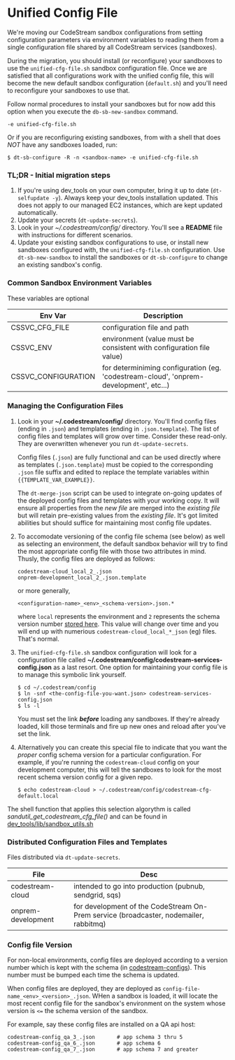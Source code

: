 # Unified Config File

We're moving our CodeStream sandbox configurations from setting configuration
parameters via environment variables to reading them from a single configuration
file shared by all CodeStream services (sandboxes).

During the migration, you should install (or reconfigure) your sandboxes to use
the `unified-cfg-file.sh` sandbox configuration file. Once we are satisfied
that all configurations work with the unified config file, this will become the
new default sandbox configuration (`default.sh`) and you'll need to reconfigure
your sandboxes to use that.

Follow normal procedures to install your sandboxes but for now add this
option when you execute the `db-sb-new-sandbox` command.
```
-e unified-cfg-file.sh
```
Or if you are reconfiguring existing sandboxes, from with a shell
that does *NOT* have any sandboxes loaded, run:
```
$ dt-sb-configure -R -n <sandbox-name> -e unified-cfg-file.sh
```

### TL;DR - Initial migration steps
1. If you're using dev_tools on your own computer, bring it up to date
   (`dt-selfupdate -y`). Always keep your dev_tools installation updated. This
   does not apply to our managed EC2 instances, which are kept updated
   automatically.
1. Update your secrets (`dt-update-secrets`).
1. Look in your _~/.codestream/config/_ directory. You'll see a **README**
   file with instructions for different scenarios.
1. Update your existing sandbox configurations to use, or install new sandboxes
   configured with, the `unified-cfg-file.sh` configuration.  Use
   `dt-sb-new-sandbox` to install the sandboxes or `dt-sb-configure` to change
   an existing sandbox's config.

### Common Sandbox Environment Variables

These variables are optional

| Env Var | Description |
| --- | --- |
| CSSVC_CFG_FILE | configuration file and path |
| CSSVC_ENV | environment (value must be consistent with configuration file value) |
| CSSVC_CONFIGURATION | for determiniming configuration (eg. 'codestream-cloud', 'onprem-development', etc...) |


### Managing the Configuration Files
1. Look in your **~/.codestream/config/** directory. You'll find config files
   (ending in `.json`) and templates (ending in `.json.template`). The list of
   config files and templates will grow over time. Consider these read-only.
   They are overwritten whenever you run `dt-update-secrets`.

   Config files (`.json`) are fully functional and can be used directly where as
   templates (`.json.template`) must be copied to the corresponding `.json` file
   suffix and edited to replace the template variables within
   `{{TEMPLATE_VAR_EXAMPLE}}`.

   The `dt-merge-json` script can be used to integrate on-going updates of the
   deployed config files and templates with your working copy. It will ensure
   all properties from the _new file_ are merged into the _existing file_ but
   will retain pre-existing values from the _existing file_. It's got limited
   abilities but should suffice for maintaining most config file updates.

1. To accomodate versioning of the config file schema (see below) as well as
   selecting an environment, the default sandbox behavior will try to find the
   most appropriate config file with those two attributes in mind.
   Thusly, the config files are deployed as follows:
   ```
   codestream-cloud_local_2_.json
   onprem-development_local_2_.json.template
   ```
   or more generally,
   ```
   <configuration-name>_<env>_<schema-version>.json.*
   ```
   where `local` represents the environment and `2` represents the schema
   version number [stored
   here](https://github.com/TeamCodeStream/codestream-configs/blob/develop/parameters.preview).
   This value will change over time and you will end up with numerious
   `codestream-cloud_local_*_json` (eg) files. That's normal.

1. The `unified-cfg-file.sh` sandbox configuration will look for a configuration
   file called **~/.codestream/config/codestream-services-config.json** as a
   last resort. One option for maintaining your config file is to manage this
   symbolic link yourself.
   ```
   $ cd ~/.codestream/config
   $ ln -snf <the-config-file-you-want.json> codestream-services-config.json
   $ ls -l
   ```
   You must set the link **_before_** loading any sandboxes.  If they're already
   loaded, kill those terminals and fire up new ones and reload after you've set
   the link.

1. Alternatively you can create this special file to indicate that you want the
   _proper_ config schema version for a particular configuration. For example,
   if you're running the `codestream-cloud` config on your development computer,
   this will tell the sandboxes to look for the most recent schema version
   config for a given repo.
   ```
   $ echo codestream-cloud > ~/.codestream/config/codestream-cfg-default.local
   ```

The shell function that applies this selection algorythm is called
_sandutil_get_codestream_cfg_file()_ and can be found in
[dev_tools/lib/sandbox_utils.sh](https://github.com/TeamCodeStream/dev_tools/blob/master/lib/sandbox_utils.sh)

### Distributed Configuration Files and Templates
Files distributed via `dt-update-secrets`.

| File | Desc |
| --- | --- |
| codestream-cloud | intended to go into production (pubnub, sendgrid, sqs) |
| onprem-development | for development of the CodeStream On-Prem service (broadcaster, nodemailer, rabbitmq) |


### Config file Version

For non-local environments, config files are deployed according to a version
number which is kept with the schema (in
[codestream-configs](https://github.com/teamcodestream/codestream-configs)).
This number must be bumped each time the schema is updated.

When config files are deployed, they are deployed as
`config-file-name_<env>_<version>_.json`. WHen a sandbox is loaded, it will
locate the most recent config file for the sandbox's environment on the system
whose version is `<=` the schema version of the sandbox.

For example, say these config files are installed on a QA api host:
```
codestream-config_qa_3_.json       # app schema 3 thru 5
codestream-config_qa_6_.json       # app schema 6
codestream-config_qa_7_.json       # app schema 7 and greater
```
